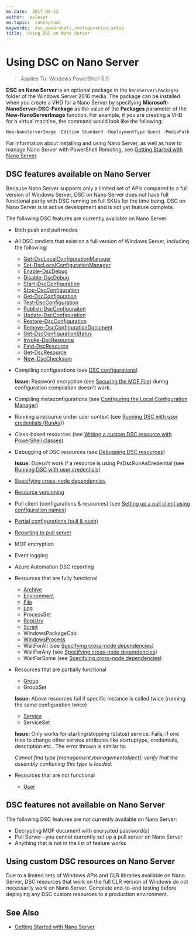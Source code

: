 ```yaml
---
ms.date:  2017-06-12
author:  eslesar
ms.topic:  conceptual
keywords:  dsc,powershell,configuration,setup
title:  Using DSC on Nano Server
---
```


# Using DSC on Nano Server

> Applies To: Windows PowerShell 5.0

**DSC on Nano Server** is an optional package in the `NanoServer\Packages` folder of the Windows Server 2016 media. The package can be installed when you create a VHD for a Nano Server by
specifying **Microsoft-NanoServer-DSC-Package** as the value of the **Packages** parameter of the **New-NanoServerImage** function. For example, if you are creating a VHD for a virtual
machine, the command would look like the following:

```powershell
New-NanoServerImage -Edition Standard -DeploymentType Guest -MediaPath f:\ -BasePath .\Base -TargetPath .\Nano1\Nano.vhd -ComputerName Nano1 -Packages Microsoft-NanoServer-DSC-Package
```

For information about installing and using Nano Server, as well as how to manage Nano Server with PowerShell Remoting, see 
[Getting Started with Nano Server](https://technet.microsoft.com/en-us/library/mt126167.aspx).


## DSC features available on Nano Server

 Because Nano Server supports only a limited set of APIs compared to a full version of Windows Server, DSC on Nano Server does not have full functional parity with DSC running on 
 full SKUs for the time being. DSC on Nano Server is in active development and is not yet feature complete.
 
 The following DSC features are currently available on Nano Server: 


* Both push and pull modes

* All DSC cmdlets that exist on a full version of Windows Server, including the following: 
  * [Get-DscLocalConfigurationManager](https://technet.microsoft.com/en-us/library/dn407378.aspx)
  * [Set-DscLocalConfigurationManager](https://technet.microsoft.com/en-us/library/dn521621.aspx)  	
  * [Enable-DscDebug](https://technet.microsoft.com/en-us/library/mt517870.aspx)
  * [Disable-DscDebug](https://technet.microsoft.com/en-us/library/mt517872.aspx)		
  * [Start-DscConfiguration](https://technet.microsoft.com/en-us/library/dn521623.aspx)
  * [Stop-DscConfiguration](https://technet.microsoft.com/en-us/library/mt143542.aspx)
  * [Get-DscConfiguration](https://technet.microsoft.com/en-us/library/dn407379.aspx)
  * [Test-DscConfiguration](https://technet.microsoft.com/en-us/library/dn407382.aspx)		
  * [Publish-DscConfiguraiton](https://technet.microsoft.com/en-us/library/mt517875.aspx) 
  * [Update-DscConfiguration](https://technet.microsoft.com/en-us/library/mt143541.aspx)
  * [Restore-DscConfiguration](https://technet.microsoft.com/en-us/library/dn407383.aspx)
  * [Remove-DscConfigurationDocument](https://technet.microsoft.com/en-us/library/mt143544.aspx)
  * [Get-DscConfigurationStatus](https://technet.microsoft.com/en-us/library/mt517868.aspx)
  * [Invoke-DscResource](https://technet.microsoft.com/en-us/library/mt517869.aspx)
  * [Find-DscResource](https://technet.microsoft.com/en-us/library/mt517874.aspx)
  * [Get-DscResource](https://technet.microsoft.com/en-us/library/dn521625.aspx)
  * [New-DscChecksum](https://technet.microsoft.com/en-us/library/dn521622.aspx) 	

* Compiling configurations (see [DSC configurations](configurations.md))

  **Issue:** Password encryption (see [Securing the MOF File](securemof.md)) during configuration compilation doesn't work.

* Compiling metaconfigurations (see [Configuring the Local Configuration Manager](metaConfig.md))

* Running a resource under user context (see [Running DSC with user credentials (RunAs)](runAsUser.md))

* Class-based resources (see [Writing a custom DSC resource with PowerShell classes](authoringResourceClass.md))

* Debugging of DSC resources (see [Debugging DSC resources](debugresource.md))
  
  **Issue:** Doesn't work if a resource is using PsDscRunAsCredential (see [Running DSC with user credentials](runAsUser.md))

* [Specifying cross-node dependencies](crossNodeDependencies.md) 

* [Resource versioning](sxsResource.md)

* Pull client (configurations & resources) (see [Setting up a pull client using configuration names](pullClientConfigNames.md))

* [Partial configurations (pull & push)](partialConfigs.md)

* [Reporting to pull server](reportServer.md) 

* MOF encryption

* Event logging

* Azure Automation DSC reporting

* Resources that are fully functional
  * [Archive](archiveResource.md)
  * [Environment](environmentResource.md)
  * [File](fileResource.md)
  * [Log](logResource.md)
  * ProcessSet
  * [Registry](registryResource.md)
  * [Script](scriptResource.md)
  * WindowsPackageCab
  * [WindowsProcess](windowsProcessResource.md)
  * WaitForAll (see [Specifying cross-node dependencies](crossNodeDependencies.md))
  * WaitForAny (see [Specifying cross-node dependencies](crossNodeDependencies.md))
  * WaitForSome (see [Specifying cross-node dependencies](crossNodeDependencies.md))

* Resources that are partially functional
  * [Group](groupResource.md)
  * GroupSet
  
  **Issue:** Above resources fail if specific instance is called twice (running the same configuration twice)
  
  * [Service](serviceResource.md)
  * ServiceSet
  
  **Issue:** Only works for starting/stopping (status) service. Fails, if one tries to change other service attributes like startuptype, credentials, description etc.. The error thrown is similar to:
  
  *Cannot find type [management.managementobject]: verify that the assembly containing this type is loaded.*
  
* Resources that are not functional
  * [User](userResource.md)
  

## DSC features not available on Nano Server

The following DSC features are not currently available on Nano Server:

* Decrypting MOF document with encrypted password(s) 
* Pull Server--you cannot currently set up a pull server on Nano Server
* Anything that is not in the list of feature works

## Using custom DSC resources on Nano Server
 
Due to a limited sets of Windows APIs and CLR libraries available on Nano Server, DSC resources that work on the full CLR version of Windows do not necessarily work on Nano Server. 
Complete end-to-end testing before deploying any DSC custom resources to a production environment.

## See Also
- [Getting Started with Nano Server](https://technet.microsoft.com/en-us/library/mt126167.aspx)

